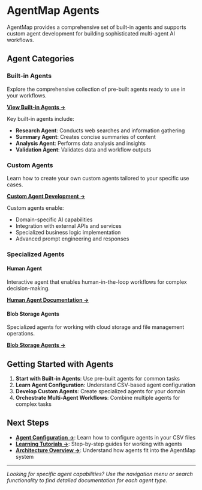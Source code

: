 # AgentMap Agents

AgentMap provides a comprehensive set of built-in agents and supports custom agent development for building sophisticated multi-agent AI workflows.

## Agent Categories

### Built-in Agents
Explore the comprehensive collection of pre-built agents ready to use in your workflows.

**[View Built-in Agents →](built-in-agents.md)**

Key built-in agents include:
- **Research Agent**: Conducts web searches and information gathering
- **Summary Agent**: Creates concise summaries of content
- **Analysis Agent**: Performs data analysis and insights
- **Validation Agent**: Validates data and workflow outputs

### Custom Agents
Learn how to create your own custom agents tailored to your specific use cases.

**[Custom Agent Development →](custom-agents.md)**

Custom agents enable:
- Domain-specific AI capabilities
- Integration with external APIs and services  
- Specialized business logic implementation
- Advanced prompt engineering and responses

### Specialized Agents

#### Human Agent
Interactive agent that enables human-in-the-loop workflows for complex decision-making.

**[Human Agent Documentation →](human_agent.md)**

#### Blob Storage Agents
Specialized agents for working with cloud storage and file management operations.

**[Blob Storage Agents →](blob-storage-agents.md)**

## Getting Started with Agents

1. **Start with Built-in Agents**: Use pre-built agents for common tasks
2. **Learn Agent Configuration**: Understand CSV-based agent configuration
3. **Develop Custom Agents**: Create specialized agents for your domain
4. **Orchestrate Multi-Agent Workflows**: Combine multiple agents for complex tasks

## Next Steps

- **[Agent Configuration →](../configuration/main-config)**: Learn how to configure agents in your CSV files
- **[Learning Tutorials →](../learning/basic-agents)**: Step-by-step guides for working with agents
- **[Architecture Overview →](../architecture)**: Understand how agents fit into the AgentMap system

---

*Looking for specific agent capabilities? Use the navigation menu or search functionality to find detailed documentation for each agent type.*
